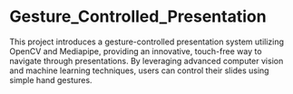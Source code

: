 # Gesture_Controlled_Presentation
This project introduces a gesture-controlled presentation system utilizing OpenCV and Mediapipe, providing an innovative, touch-free way to navigate through presentations. By leveraging advanced computer vision and machine learning techniques, users can control their slides using simple hand gestures.
